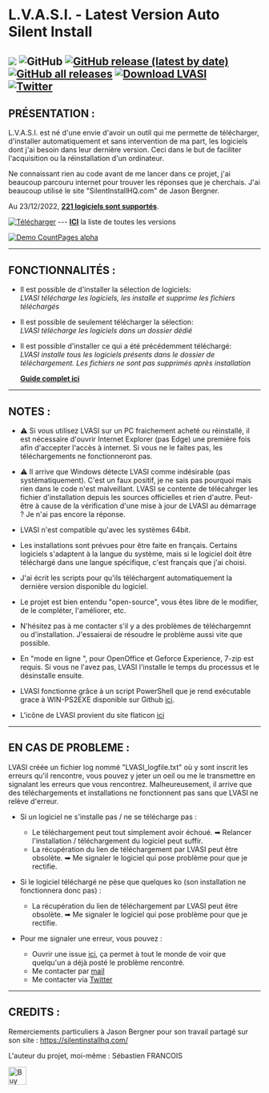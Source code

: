 # L.V.A.S.I. - Latest Version Auto Silent Install

![](https://img.shields.io/badge/Platforme-Windows--64-lightgrey) ![GitHub](https://img.shields.io/github/license/SebastienFRA/LVASI?label=License) [![GitHub release (latest by date)](https://img.shields.io/github/v/release/SebastienFRA/LVASI?label=Version)](https://github.com/SebastienFRA/LVASI/releases/latest) [![GitHub all releases](https://img.shields.io/github/downloads/SebastienFRA/LVASI/total?color=g&label=Téléchargement%20Github)](https://github.com/SebastienFRA/LVASI/releases/latest) [![Download LVASI](https://img.shields.io/sourceforge/dt/lvasi.svg?label=Téléchargements%20SourceForge)](https://sourceforge.net/projects/lvasi/files/latest/download)  
[![Twitter](https://img.shields.io/badge/Suivez--moi-1DA1F2?style=flat&logo=twitter&logoColor=white)](https://twitter.com/intent/follow?original_referer=https%3A%2F%2Fpublish.twitter.com%2F&ref_src=twsrc%5Etfw%7Ctwcamp%5Ebuttonembed%7Ctwterm%5Efollow%7Ctwgr%5EPuma_n&region=follow_link&screen_name=Puma_n)  
------------------------------------------------------------		  
PRÉSENTATION :
------------------------------------------------------------

L.V.A.S.I. est né d'une envie d'avoir un outil qui me permette de télécharger,
d'installer automatiquement et sans intervention de ma part, les logiciels dont
j'ai besoin dans leur dernière version. Ceci dans le but de faciliter l'acquisition
ou la réinstallation d'un ordinateur.

Ne connaissant rien au code avant de me lancer dans ce projet, j'ai
beaucoup parcouru internet pour trouver les réponses que je cherchais.
J'ai beaucoup utilisé le site "SilentInstallHQ.com" de Jason Bergner.

Au 23/12/2022, [**221 logiciels sont supportés**](https://github.com/SebastienFRA/LVASI/blob/main/Liste.md).

[![Télécharger](https://github.com/SebastienFRA/LVASI/blob/main/img/T%C3%A9l%C3%A9charger.light.png)](https://github.com/SebastienFRA/LVASI/releases/download/v2.49/LVASI_v2.49.exe) --- [**ICI**](https://github.com/SebastienFRA/LVASI/releases) la liste de toutes les versions

[![Demo CountPages alpha](https://github.com/SebastienFRA/LVASI/blob/main/img/LVASI_v2.48.gif)](https://youtu.be/ux5MgNagxnU)

---
**FONCTIONNALITÉS :**
---

- Il est possible de d'installer la sélection de logiciels:  
  *LVASI télécharge les logiciels, les installe et supprime les fichiers téléchargés*

- Il est possible de seulement télécharger la sélection:  
  *LVASI télécharge les logiciels dans un dossier dédié*
 
- Il est possible d'installer ce qui a été précédemment téléchargé:  
  *LVASI installe tous les logiciels présents dans le dossier de téléchargement. Les fichiers ne sont pas supprimés après installation*
  
  [**Guide complet ici**](https://github.com/SebastienFRA/LVASI/blob/main/LVASI%20-%202.1%2B%20-%20AIDE.md)

-------------------------
NOTES :
-------------------------
- ⚠ Si vous utilisez LVASI sur un PC fraichement acheté ou réinstallé, il est nécessaire d'ouvrir Internet Explorer (pas Edge) une première fois afin d'accepter l'accès à internet. Si vous ne le faites pas, les téléchargements ne fonctionneront pas.

- ⚠ Il arrive que Windows détecte LVASI comme indésirable (pas systématiquement). C'est un faux positif, je ne sais pas pourquoi mais rien dans le code n'est malveillant. LVASI se contente de télécahrger les fichier d'installation depuis les sources officielles et rien d'autre. Peut-être à cause de la vérification d'une mise à jour de LVASI au démarrage ?  Je n'ai pas encore la réponse.

- LVASI n'est compatible qu'avec les systèmes 64bit.

- Les installations sont prévues pour être faite en français. Certains logiciels s'adaptent à la langue
du système, mais si le logiciel doit être téléchargé dans une langue spécifique, c'est
français que j'ai choisi.

- J'ai écrit les scripts pour qu'ils téléchargent automatiquement la dernière version disponible du logiciel.

- Le projet est bien entendu "open-source", vous êtes libre de le modifier, de le compléter,
l'améliorer, etc.

- N'hésitez pas à me contacter s'il y a des problèmes de téléchargemnt ou d'installation. J'essaierai de résoudre le problème
aussi vite que possible.

- En "mode en ligne ", pour OpenOffice et Geforce Experience, 7-zip est requis. Si vous ne l'avez pas, LVASI l'installe le temps du processus et le désinstalle ensuite.

- LVASI fonctionne grâce à un script PowerShell que je rend exécutable grace à WIN-PS2EXE disponible sur Github [ici](https://github.com/MScholtes/Win-PS2EXE).

- L'icône de LVASI provient du site flaticon [ici](https://www.flaticon.com/free-icon/software_4196389)

-------------------------
EN CAS DE PROBLEME :
-------------------------

LVASI créée un fichier log nommé "LVASI_logfile.txt" où y sont inscrit les erreurs qu'il rencontre, vous pouvez y jeter un oeil ou me le transmettre en signalant les erreurs que vous rencontrez.  Malheureusement, il arrive que des téléchargements et installations ne fonctionnent pas sans que LVASI ne relève d'erreur. 
- Si un logiciel ne s'installe pas / ne se télécharge pas :
   - Le téléchargement peut tout simplement avoir échoué. ➡ Relancer l'installation / téléchargement du logiciel peut suffir.
   - La récupération du lien de téléchargement par LVASI peut être obsolète. ➡ Me signaler le logiciel qui pose problème pour que je rectifie.

- Si le logiciel téléchargé ne pèse que quelques ko (son installation ne fonctionnera donc pas) :
   - La récupération du lien de téléchargement par LVASI peut être obsolète. ➡ Me signaler le logiciel qui pose problème pour que je rectifie.

- Pour me signaler une erreur, vous pouvez :
   - Ouvrir une issue [ici](https://github.com/SebastienFRA/LVASI/issues), ça permet à tout le monde de voir que quelqu'un a déjà posté le problème rencontré.
   - Me contacter par [mail](mailto:sebastien.lvasi@gmail.com)
   - Me contacter via [Twitter](https://twitter.com/Puma_n)
 
--------------------------------
CREDITS :                      
--------------------------------

Remerciements particuliers à Jason Bergner pour son travail partagé sur son site :
https://silentinstallhq.com/

L'auteur du projet, moi-même : Sébastien FRANCOIS

<a href='https://ko-fi.com/V7V7EJIL4' target='_blank'><img height='36' style='border:0px;height:36px;' src='https://cdn.ko-fi.com/cdn/kofi2.png?v=3' border='0' alt='Buy Me a Coffee at ko-fi.com' /></a>
